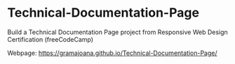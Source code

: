 # Technical-Documentation-Page
Build a Technical Documentation Page project from Responsive Web Design Certification (freeCodeCamp)

Webpage: https://gramajoana.github.io/Technical-Documentation-Page/

